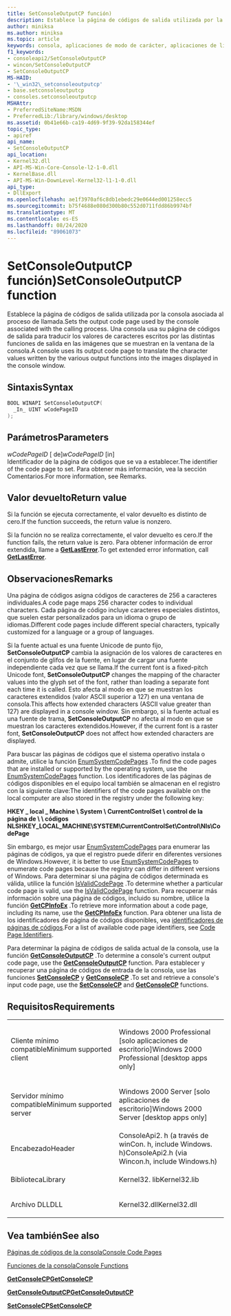```yaml
---
title: SetConsoleOutputCP función)
description: Establece la página de códigos de salida utilizada por la consola asociada al proceso de llamada.
author: miniksa
ms.author: miniksa
ms.topic: article
keywords: consola, aplicaciones de modo de carácter, aplicaciones de línea de comandos, aplicaciones de terminal, API de consola
f1_keywords:
- consoleapi2/SetConsoleOutputCP
- wincon/SetConsoleOutputCP
- SetConsoleOutputCP
MS-HAID:
- '\_win32\_setconsoleoutputcp'
- base.setconsoleoutputcp
- consoles.setconsoleoutputcp
MSHAttr:
- PreferredSiteName:MSDN
- PreferredLib:/library/windows/desktop
ms.assetid: 0b41e66b-ca19-4d69-9f39-92da158344ef
topic_type:
- apiref
api_name:
- SetConsoleOutputCP
api_location:
- Kernel32.dll
- API-MS-Win-Core-Console-l2-1-0.dll
- KernelBase.dll
- API-MS-Win-DownLevel-Kernel32-l1-1-0.dll
api_type:
- DllExport
ms.openlocfilehash: ae1f3970af6c8db1ebedc29e0644ed001258ecc5
ms.sourcegitcommit: b75f4688e080d300b80c552d0711fdd86b9974bf
ms.translationtype: MT
ms.contentlocale: es-ES
ms.lasthandoff: 08/24/2020
ms.locfileid: "89061073"
---
```

# <a name="setconsoleoutputcp-function"></a><span data-ttu-id="9878b-104">SetConsoleOutputCP función)</span><span class="sxs-lookup"><span data-stu-id="9878b-104">SetConsoleOutputCP function</span></span>


<span data-ttu-id="9878b-105">Establece la página de códigos de salida utilizada por la consola asociada al proceso de llamada.</span><span class="sxs-lookup"><span data-stu-id="9878b-105">Sets the output code page used by the console associated with the calling process.</span></span> <span data-ttu-id="9878b-106">Una consola usa su página de códigos de salida para traducir los valores de caracteres escritos por las distintas funciones de salida en las imágenes que se muestran en la ventana de la consola.</span><span class="sxs-lookup"><span data-stu-id="9878b-106">A console uses its output code page to translate the character values written by the various output functions into the images displayed in the console window.</span></span>

<a name="syntax"></a><span data-ttu-id="9878b-107">Sintaxis</span><span class="sxs-lookup"><span data-stu-id="9878b-107">Syntax</span></span>
------

```C
BOOL WINAPI SetConsoleOutputCP(
  _In_ UINT wCodePageID
);
```

<a name="parameters"></a><span data-ttu-id="9878b-108">Parámetros</span><span class="sxs-lookup"><span data-stu-id="9878b-108">Parameters</span></span>
----------

<span data-ttu-id="9878b-109">*wCodePageID* \[ de\]</span><span class="sxs-lookup"><span data-stu-id="9878b-109">*wCodePageID* \[in\]</span></span>  
<span data-ttu-id="9878b-110">Identificador de la página de códigos que se va a establecer.</span><span class="sxs-lookup"><span data-stu-id="9878b-110">The identifier of the code page to set.</span></span> <span data-ttu-id="9878b-111">Para obtener más información, vea la sección Comentarios.</span><span class="sxs-lookup"><span data-stu-id="9878b-111">For more information, see Remarks.</span></span>

<a name="return-value"></a><span data-ttu-id="9878b-112">Valor devuelto</span><span class="sxs-lookup"><span data-stu-id="9878b-112">Return value</span></span>
------------

<span data-ttu-id="9878b-113">Si la función se ejecuta correctamente, el valor devuelto es distinto de cero.</span><span class="sxs-lookup"><span data-stu-id="9878b-113">If the function succeeds, the return value is nonzero.</span></span>

<span data-ttu-id="9878b-114">Si la función no se realiza correctamente, el valor devuelto es cero.</span><span class="sxs-lookup"><span data-stu-id="9878b-114">If the function fails, the return value is zero.</span></span> <span data-ttu-id="9878b-115">Para obtener información de error extendida, llame a [**GetLastError**](https://msdn.microsoft.com/library/windows/desktop/ms679360).</span><span class="sxs-lookup"><span data-stu-id="9878b-115">To get extended error information, call [**GetLastError**](https://msdn.microsoft.com/library/windows/desktop/ms679360).</span></span>

<a name="remarks"></a><span data-ttu-id="9878b-116">Observaciones</span><span class="sxs-lookup"><span data-stu-id="9878b-116">Remarks</span></span>
-------

<span data-ttu-id="9878b-117">Una página de códigos asigna códigos de caracteres de 256 a caracteres individuales.</span><span class="sxs-lookup"><span data-stu-id="9878b-117">A code page maps 256 character codes to individual characters.</span></span> <span data-ttu-id="9878b-118">Cada página de código incluye caracteres especiales distintos, que suelen estar personalizados para un idioma o grupo de idiomas.</span><span class="sxs-lookup"><span data-stu-id="9878b-118">Different code pages include different special characters, typically customized for a language or a group of languages.</span></span>

<span data-ttu-id="9878b-119">Si la fuente actual es una fuente Unicode de punto fijo, **SetConsoleOutputCP** cambia la asignación de los valores de caracteres en el conjunto de glifos de la fuente, en lugar de cargar una fuente independiente cada vez que se llama.</span><span class="sxs-lookup"><span data-stu-id="9878b-119">If the current font is a fixed-pitch Unicode font, **SetConsoleOutputCP** changes the mapping of the character values into the glyph set of the font, rather than loading a separate font each time it is called.</span></span> <span data-ttu-id="9878b-120">Esto afecta al modo en que se muestran los caracteres extendidos (valor ASCII superior a 127) en una ventana de consola.</span><span class="sxs-lookup"><span data-stu-id="9878b-120">This affects how extended characters (ASCII value greater than 127) are displayed in a console window.</span></span> <span data-ttu-id="9878b-121">Sin embargo, si la fuente actual es una fuente de trama, **SetConsoleOutputCP** no afecta al modo en que se muestran los caracteres extendidos.</span><span class="sxs-lookup"><span data-stu-id="9878b-121">However, if the current font is a raster font, **SetConsoleOutputCP** does not affect how extended characters are displayed.</span></span>

<span data-ttu-id="9878b-122">Para buscar las páginas de códigos que el sistema operativo instala o admite, utilice la función [EnumSystemCodePages](https://go.microsoft.com/fwlink/p/?linkid=178051) .</span><span class="sxs-lookup"><span data-stu-id="9878b-122">To find the code pages that are installed or supported by the operating system, use the [EnumSystemCodePages](https://go.microsoft.com/fwlink/p/?linkid=178051) function.</span></span> <span data-ttu-id="9878b-123">Los identificadores de las páginas de códigos disponibles en el equipo local también se almacenan en el registro con la siguiente clave:</span><span class="sxs-lookup"><span data-stu-id="9878b-123">The identifiers of the code pages available on the local computer are also stored in the registry under the following key:</span></span>

<span data-ttu-id="9878b-124">**HKEY \_ local \_ Machine \\ System \\ CurrentControlSet \\ control de la página de \\ \\ códigos NLS**</span><span class="sxs-lookup"><span data-stu-id="9878b-124">**HKEY\_LOCAL\_MACHINE\\SYSTEM\\CurrentControlSet\\Control\\Nls\\CodePage**</span></span>

<span data-ttu-id="9878b-125">Sin embargo, es mejor usar [EnumSystemCodePages](https://go.microsoft.com/fwlink/p/?linkid=178051) para enumerar las páginas de códigos, ya que el registro puede diferir en diferentes versiones de Windows.</span><span class="sxs-lookup"><span data-stu-id="9878b-125">However, it is better to use [EnumSystemCodePages](https://go.microsoft.com/fwlink/p/?linkid=178051) to enumerate code pages because the registry can differ in different versions of Windows.</span></span>
<span data-ttu-id="9878b-126">Para determinar si una página de códigos determinada es válida, utilice la función [IsValidCodePage](https://go.microsoft.com/fwlink/p/?linkid=178053) .</span><span class="sxs-lookup"><span data-stu-id="9878b-126">To determine whether a particular code page is valid, use the [IsValidCodePage](https://go.microsoft.com/fwlink/p/?linkid=178053) function.</span></span> <span data-ttu-id="9878b-127">Para recuperar más información sobre una página de códigos, incluido su nombre, utilice la función [**GetCPInfoEx**](https://msdn.microsoft.com/library/windows/desktop/dd318081) .</span><span class="sxs-lookup"><span data-stu-id="9878b-127">To retrieve more information about a code page, including its name, use the [**GetCPInfoEx**](https://msdn.microsoft.com/library/windows/desktop/dd318081) function.</span></span> <span data-ttu-id="9878b-128">Para obtener una lista de los identificadores de página de códigos disponibles, vea [identificadores de páginas de códigos](https://msdn.microsoft.com/library/windows/desktop/dd317756).</span><span class="sxs-lookup"><span data-stu-id="9878b-128">For a list of available code page identifiers, see [Code Page Identifiers](https://msdn.microsoft.com/library/windows/desktop/dd317756).</span></span>

<span data-ttu-id="9878b-129">Para determinar la página de códigos de salida actual de la consola, use la función [**GetConsoleOutputCP**](getconsoleoutputcp.md) .</span><span class="sxs-lookup"><span data-stu-id="9878b-129">To determine a console's current output code page, use the [**GetConsoleOutputCP**](getconsoleoutputcp.md) function.</span></span> <span data-ttu-id="9878b-130">Para establecer y recuperar una página de códigos de entrada de la consola, use las funciones [**SetConsoleCP**](setconsolecp.md) y [**GetConsoleCP**](getconsolecp.md) .</span><span class="sxs-lookup"><span data-stu-id="9878b-130">To set and retrieve a console's input code page, use the [**SetConsoleCP**](setconsolecp.md) and [**GetConsoleCP**](getconsolecp.md) functions.</span></span>

<a name="requirements"></a><span data-ttu-id="9878b-131">Requisitos</span><span class="sxs-lookup"><span data-stu-id="9878b-131">Requirements</span></span>
------------

<table>
<colgroup>
<col width="50%" />
<col width="50%" />
</colgroup>
<tbody>
<tr class="odd">
<td><p><span data-ttu-id="9878b-132">Cliente mínimo compatible</span><span class="sxs-lookup"><span data-stu-id="9878b-132">Minimum supported client</span></span></p></td>
<td><p><span data-ttu-id="9878b-133">Windows 2000 Professional [solo aplicaciones de escritorio]</span><span class="sxs-lookup"><span data-stu-id="9878b-133">Windows 2000 Professional [desktop apps only]</span></span></p></td>
</tr>
<tr class="even">
<td><p><span data-ttu-id="9878b-134">Servidor mínimo compatible</span><span class="sxs-lookup"><span data-stu-id="9878b-134">Minimum supported server</span></span></p></td>
<td><p><span data-ttu-id="9878b-135">Windows 2000 Server [solo aplicaciones de escritorio]</span><span class="sxs-lookup"><span data-stu-id="9878b-135">Windows 2000 Server [desktop apps only]</span></span></p></td>
</tr>
<tr class="odd">
<td><p><span data-ttu-id="9878b-136">Encabezado</span><span class="sxs-lookup"><span data-stu-id="9878b-136">Header</span></span></p></td>
<td><span data-ttu-id="9878b-137">ConsoleApi2. h (a través de winCon. h, include Windows. h)</span><span class="sxs-lookup"><span data-stu-id="9878b-137">ConsoleApi2.h (via Wincon.h, include Windows.h)</span></span></td>
</tr>
<tr class="even">
<td><p><span data-ttu-id="9878b-138">Biblioteca</span><span class="sxs-lookup"><span data-stu-id="9878b-138">Library</span></span></p></td>
<td><span data-ttu-id="9878b-139">Kernel32. lib</span><span class="sxs-lookup"><span data-stu-id="9878b-139">Kernel32.lib</span></span></td>
</tr>
<tr class="odd">
<td><p><span data-ttu-id="9878b-140">Archivo DLL</span><span class="sxs-lookup"><span data-stu-id="9878b-140">DLL</span></span></p></td>
<td><span data-ttu-id="9878b-141">Kernel32.dll</span><span class="sxs-lookup"><span data-stu-id="9878b-141">Kernel32.dll</span></span></td>
</tr>
<tr class="even">
</tr>
<tr class="odd">
</tr>
<tr class="even">
</tr>
</tbody>
</table>

## <a name="span-idsee_alsospansee-also"></a><span data-ttu-id="9878b-142"><span id="see_also"></span>Vea también</span><span class="sxs-lookup"><span data-stu-id="9878b-142"><span id="see_also"></span>See also</span></span>


[<span data-ttu-id="9878b-143">Páginas de códigos de la consola</span><span class="sxs-lookup"><span data-stu-id="9878b-143">Console Code Pages</span></span>](console-code-pages.md)

[<span data-ttu-id="9878b-144">Funciones de la consola</span><span class="sxs-lookup"><span data-stu-id="9878b-144">Console Functions</span></span>](console-functions.md)

[<span data-ttu-id="9878b-145">**GetConsoleCP**</span><span class="sxs-lookup"><span data-stu-id="9878b-145">**GetConsoleCP**</span></span>](getconsolecp.md)

[<span data-ttu-id="9878b-146">**GetConsoleOutputCP**</span><span class="sxs-lookup"><span data-stu-id="9878b-146">**GetConsoleOutputCP**</span></span>](getconsoleoutputcp.md)

[<span data-ttu-id="9878b-147">**SetConsoleCP**</span><span class="sxs-lookup"><span data-stu-id="9878b-147">**SetConsoleCP**</span></span>](setconsolecp.md)

 

 




